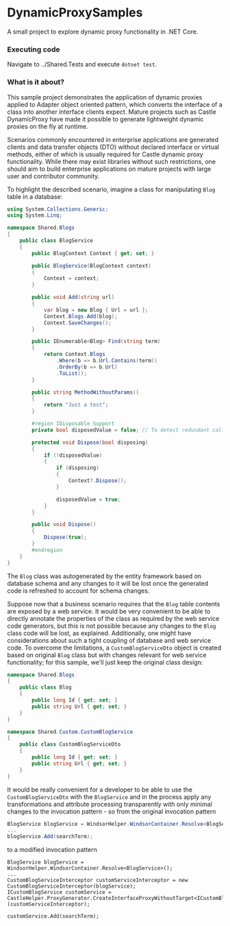 # DynamicProxySamples
A small project to explore dynamic proxy functionality in .NET Core.

### Executing code
Navigate to ../Shared.Tests and execute ```dotnet test```.

### What is it about?
This sample project demonstrates the application of dynamic proxies applied to Adapter object oriented pattern, which converts the interface of a class into another interface clients expect. Mature projects such as Castle DynamicProxy have made it possible to generate lightweight dynamic proxies on the fly at runtime.

Scenarios commonly encountered in enterprise applications are generated clients and data transfer objects (DTO) without declared interface or virtual methods, either of which is usually required for Castle dynamic proxy functionality. While there may exist libraries without such restrictions, one should aim to build enterprise applications on mature projects with large user and contributor community. 

To highlight the described scenario, imagine a class for manipulating ```Blog``` table in a database:

```cs
using System.Collections.Generic;
using System.Linq;

namespace Shared.Blogs
{
    public class BlogService
    {
        public BlogContext Context { get; set; }

        public BlogService(BlogContext context)
        {
            Context = context;
        }

        public void Add(string url)
        {
            var blog = new Blog { Url = url };
            Context.Blogs.Add(blog);
            Context.SaveChanges();
        }

        public IEnumerable<Blog> Find(string term)
        {
            return Context.Blogs
                .Where(b => b.Url.Contains(term))
                .OrderBy(b => b.Url)
                .ToList();
        }

        public string MethodWithoutParams()
        {
            return "Just a test";
        }

        #region IDisposable Support
        private bool disposedValue = false; // To detect redundant calls

        protected void Dispose(bool disposing)
        {
            if (!disposedValue)
            {
                if (disposing)
                {
                    Context?.Dispose();
                }

                disposedValue = true;
            }
        }

        public void Dispose()
        {
            Dispose(true);
        }
        #endregion
    }
}
```

The ```Blog``` class was autogenerated by the entity framework based on database schema and any changes to it will be lost once the generated code is refreshed to account for schema changes.

Suppose now that a business scenario requires that the ```Blog``` table contents are exposed by a web service. It would be very convenient to be able to directly annotate the properties of the class as required by the web service code generators, but this is not possible because any changes to the ```Blog``` class code will be lost, as explained. Additionally, one might have considerations about such a tight coupling of database and web service code. To overcome the limitations, a ```CustomBlogServiceDto``` object is created based on original ```Blog``` class but with changes relevant for web service functionality; for this sample, we'll just keep the original class design:

```cs
namespace Shared.Blogs
{
    public class Blog
    {
        public long Id { get; set; }
        public string Url { get; set; }
    }
}
```

```cs
namespace Shared.Custom.CustomBlogService
{
    public class CustomBlogServiceDto
    {
        public long Id { get; set; }
        public string Url { get; set; }
    }
}

```

It would be really convenient for a developer to be able to use the ```CustomBlogServiceDto``` with the ```BlogService``` and in the process apply any transformations and attribute processing transparently with only minimal changes to the invocation pattern - so from the original invocation pattern

```cs
BlogService blogService = WindsorHelper.WindsorContainer.Resolve<BlogService>();
...
blogService.Add(searchTerm);
```

to a modified invocation pattern

```
BlogService blogService = WindsorHelper.WindsorContainer.Resolve<BlogService>();
...
CustomBlogServiceInterceptor customServiceInterceptor = new CustomBlogServiceInterceptor(blogService);
ICustomBlogService customService = CastleHelper.ProxyGenerator.CreateInterfaceProxyWithoutTarget<ICustomBlogService>(customServiceInterceptor);

customService.Add(searchTerm);
```
